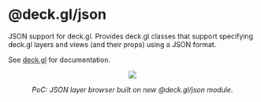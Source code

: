# @deck.gl/json

JSON support for deck.gl. Provides deck.gl classes that support specifying deck.gl layers and views (and their props) using a JSON format.

See [deck.gl](http://deck.gl) for documentation.

<div align="center">
  <div>
    <img src="https://raw.github.com/visgl/deck.gl-data/master/images/docs/json-layers.gif" />
    <p><i>PoC: JSON layer browser built on new @deck.gl/json module.</i></p>
  </div>
</div>

